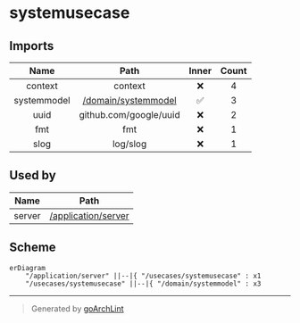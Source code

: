 # systemusecase

## Imports

|    Name     |                      Path                       | Inner | Count |
|:-----------:|:-----------------------------------------------:|:-----:|:-----:|
|   context   |                     context                     |  ❌   |   4   |
| systemmodel | [/domain/systemmodel](../domain/systemmodel.md) |  ✅   |   3   |
|    uuid     |             github.com/google/uuid              |  ❌   |   2   |
|     fmt     |                       fmt                       |  ❌   |   1   |
|    slog     |                    log/slog                     |  ❌   |   1   |

## Used by

|  Name  |                      Path                       |
|:------:|:-----------------------------------------------:|
| server | [/application/server](../application/server.md) |

## Scheme

```mermaid
erDiagram
    "/application/server" ||--|{ "/usecases/systemusecase" : x1
    "/usecases/systemusecase" ||--|{ "/domain/systemmodel" : x3
```

---

> Generated by [goArchLint](https://github.com/gbh007/goarchlint)
